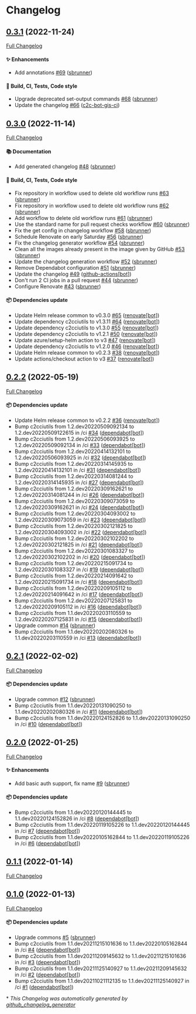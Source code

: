# Changelog

## [0.3.1](https://github.com/camptocamp/helm-secrets/tree/0.3.1) (2022-11-24)

[Full Changelog](https://github.com/camptocamp/helm-secrets/compare/0.3.0...0.3.1)

#### :sparkles: Enhancements

- Add annotations [\#69](https://github.com/camptocamp/helm-secrets/pull/69) ([sbrunner](https://github.com/sbrunner))

#### :wrench: Build, CI, Tests, Code style

- Upgrade deprecated set-output commands [\#68](https://github.com/camptocamp/helm-secrets/pull/68) ([sbrunner](https://github.com/sbrunner))
- Update the changelog [\#66](https://github.com/camptocamp/helm-secrets/pull/66) ([c2c-bot-gis-ci](https://github.com/c2c-bot-gis-ci))

## [0.3.0](https://github.com/camptocamp/helm-secrets/tree/0.3.0) (2022-11-14)

[Full Changelog](https://github.com/camptocamp/helm-secrets/compare/0.2.2...0.3.0)

#### :books: Documentation

- Add generated changelog [\#48](https://github.com/camptocamp/helm-secrets/pull/48) ([sbrunner](https://github.com/sbrunner))

#### :wrench: Build, CI, Tests, Code style

- Fix repository in workflow used to delete old workflow runs [\#63](https://github.com/camptocamp/helm-secrets/pull/63) ([sbrunner](https://github.com/sbrunner))
- Fix repository in workflow used to delete old workflow runs [\#62](https://github.com/camptocamp/helm-secrets/pull/62) ([sbrunner](https://github.com/sbrunner))
- Add workflow to delete old workflow runs [\#61](https://github.com/camptocamp/helm-secrets/pull/61) ([sbrunner](https://github.com/sbrunner))
- Use the standard name for pull request checks workflow [\#60](https://github.com/camptocamp/helm-secrets/pull/60) ([sbrunner](https://github.com/sbrunner))
- Fix the get config in changelog workflow [\#58](https://github.com/camptocamp/helm-secrets/pull/58) ([sbrunner](https://github.com/sbrunner))
- Schedule Renovate on early Saturday [\#56](https://github.com/camptocamp/helm-secrets/pull/56) ([sbrunner](https://github.com/sbrunner))
- Fix the changelog generator workflow [\#54](https://github.com/camptocamp/helm-secrets/pull/54) ([sbrunner](https://github.com/sbrunner))
- Clean all the images already present in the image given by GitHub [\#53](https://github.com/camptocamp/helm-secrets/pull/53) ([sbrunner](https://github.com/sbrunner))
- Update the changelog generation workflow [\#52](https://github.com/camptocamp/helm-secrets/pull/52) ([sbrunner](https://github.com/sbrunner))
- Remove Dependabot configuration [\#51](https://github.com/camptocamp/helm-secrets/pull/51) ([sbrunner](https://github.com/sbrunner))
- Update the changelog [\#49](https://github.com/camptocamp/helm-secrets/pull/49) ([github-actions[bot]](https://github.com/apps/github-actions))
- Don't run 2 CI jobs in a pull request [\#44](https://github.com/camptocamp/helm-secrets/pull/44) ([sbrunner](https://github.com/sbrunner))
- Configure Renovate [\#43](https://github.com/camptocamp/helm-secrets/pull/43) ([sbrunner](https://github.com/sbrunner))

#### :package: Dependencies update

- Update Helm release common to v0.3.0 [\#65](https://github.com/camptocamp/helm-secrets/pull/65) ([renovate[bot]](https://github.com/apps/renovate))
- Update dependency c2cciutils to v1.3.11 [\#64](https://github.com/camptocamp/helm-secrets/pull/64) ([renovate[bot]](https://github.com/apps/renovate))
- Update dependency c2cciutils to v1.3.0 [\#55](https://github.com/camptocamp/helm-secrets/pull/55) ([renovate[bot]](https://github.com/apps/renovate))
- Update dependency c2cciutils to v1.2.1 [\#50](https://github.com/camptocamp/helm-secrets/pull/50) ([renovate[bot]](https://github.com/apps/renovate))
- Update azure/setup-helm action to v3 [\#47](https://github.com/camptocamp/helm-secrets/pull/47) ([renovate[bot]](https://github.com/apps/renovate))
- Update dependency c2cciutils to v1.2.0 [\#46](https://github.com/camptocamp/helm-secrets/pull/46) ([renovate[bot]](https://github.com/apps/renovate))
- Update Helm release common to v0.2.3 [\#38](https://github.com/camptocamp/helm-secrets/pull/38) ([renovate[bot]](https://github.com/apps/renovate))
- Update actions/checkout action to v3 [\#37](https://github.com/camptocamp/helm-secrets/pull/37) ([renovate[bot]](https://github.com/apps/renovate))

## [0.2.2](https://github.com/camptocamp/helm-secrets/tree/0.2.2) (2022-05-19)

[Full Changelog](https://github.com/camptocamp/helm-secrets/compare/0.2.1...0.2.2)

#### :package: Dependencies update

- Update Helm release common to v0.2.2 [\#36](https://github.com/camptocamp/helm-secrets/pull/36) ([renovate[bot]](https://github.com/apps/renovate))
- Bump c2cciutils from 1.2.dev20220509092134 to 1.2.dev20220509122615 in /ci [\#34](https://github.com/camptocamp/helm-secrets/pull/34) ([dependabot[bot]](https://github.com/apps/dependabot))
- Bump c2cciutils from 1.2.dev20220506093925 to 1.2.dev20220509092134 in /ci [\#33](https://github.com/camptocamp/helm-secrets/pull/33) ([dependabot[bot]](https://github.com/apps/dependabot))
- Bump c2cciutils from 1.2.dev20220414132101 to 1.2.dev20220506093925 in /ci [\#32](https://github.com/camptocamp/helm-secrets/pull/32) ([dependabot[bot]](https://github.com/apps/dependabot))
- Bump c2cciutils from 1.2.dev20220314145935 to 1.2.dev20220414132101 in /ci [\#31](https://github.com/camptocamp/helm-secrets/pull/31) ([dependabot[bot]](https://github.com/apps/dependabot))
- Bump c2cciutils from 1.2.dev20220314081244 to 1.2.dev20220314145935 in /ci [\#27](https://github.com/camptocamp/helm-secrets/pull/27) ([dependabot[bot]](https://github.com/apps/dependabot))
- Bump c2cciutils from 1.2.dev20220309162621 to 1.2.dev20220314081244 in /ci [\#26](https://github.com/camptocamp/helm-secrets/pull/26) ([dependabot[bot]](https://github.com/apps/dependabot))
- Bump c2cciutils from 1.2.dev20220309073059 to 1.2.dev20220309162621 in /ci [\#24](https://github.com/camptocamp/helm-secrets/pull/24) ([dependabot[bot]](https://github.com/apps/dependabot))
- Bump c2cciutils from 1.2.dev20220304093002 to 1.2.dev20220309073059 in /ci [\#23](https://github.com/camptocamp/helm-secrets/pull/23) ([dependabot[bot]](https://github.com/apps/dependabot))
- Bump c2cciutils from 1.2.dev20220302121825 to 1.2.dev20220304093002 in /ci [\#22](https://github.com/camptocamp/helm-secrets/pull/22) ([dependabot[bot]](https://github.com/apps/dependabot))
- Bump c2cciutils from 1.2.dev20220302102202 to 1.2.dev20220302121825 in /ci [\#21](https://github.com/camptocamp/helm-secrets/pull/21) ([dependabot[bot]](https://github.com/apps/dependabot))
- Bump c2cciutils from 1.2.dev20220301083327 to 1.2.dev20220302102202 in /ci [\#20](https://github.com/camptocamp/helm-secrets/pull/20) ([dependabot[bot]](https://github.com/apps/dependabot))
- Bump c2cciutils from 1.2.dev20220215091734 to 1.2.dev20220301083327 in /ci [\#19](https://github.com/camptocamp/helm-secrets/pull/19) ([dependabot[bot]](https://github.com/apps/dependabot))
- Bump c2cciutils from 1.2.dev20220214091642 to 1.2.dev20220215091734 in /ci [\#18](https://github.com/camptocamp/helm-secrets/pull/18) ([dependabot[bot]](https://github.com/apps/dependabot))
- Bump c2cciutils from 1.2.dev20220209105112 to 1.2.dev20220214091642 in /ci [\#17](https://github.com/camptocamp/helm-secrets/pull/17) ([dependabot[bot]](https://github.com/apps/dependabot))
- Bump c2cciutils from 1.2.dev20220207125831 to 1.2.dev20220209105112 in /ci [\#16](https://github.com/camptocamp/helm-secrets/pull/16) ([dependabot[bot]](https://github.com/apps/dependabot))
- Bump c2cciutils from 1.1.dev20220203110559 to 1.2.dev20220207125831 in /ci [\#15](https://github.com/camptocamp/helm-secrets/pull/15) ([dependabot[bot]](https://github.com/apps/dependabot))
- Upgrade common [\#14](https://github.com/camptocamp/helm-secrets/pull/14) ([sbrunner](https://github.com/sbrunner))
- Bump c2cciutils from 1.1.dev20220202080326 to 1.1.dev20220203110559 in /ci [\#13](https://github.com/camptocamp/helm-secrets/pull/13) ([dependabot[bot]](https://github.com/apps/dependabot))

## [0.2.1](https://github.com/camptocamp/helm-secrets/tree/0.2.1) (2022-02-02)

[Full Changelog](https://github.com/camptocamp/helm-secrets/compare/0.2.0...0.2.1)

#### :package: Dependencies update

- Upgrade common [\#12](https://github.com/camptocamp/helm-secrets/pull/12) ([sbrunner](https://github.com/sbrunner))
- Bump c2cciutils from 1.1.dev20220131090250 to 1.1.dev20220202080326 in /ci [\#11](https://github.com/camptocamp/helm-secrets/pull/11) ([dependabot[bot]](https://github.com/apps/dependabot))
- Bump c2cciutils from 1.1.dev20220124152826 to 1.1.dev20220131090250 in /ci [\#10](https://github.com/camptocamp/helm-secrets/pull/10) ([dependabot[bot]](https://github.com/apps/dependabot))

## [0.2.0](https://github.com/camptocamp/helm-secrets/tree/0.2.0) (2022-01-25)

[Full Changelog](https://github.com/camptocamp/helm-secrets/compare/0.1.1...0.2.0)

#### :sparkles: Enhancements

- Add basic auth support, fix name [\#9](https://github.com/camptocamp/helm-secrets/pull/9) ([sbrunner](https://github.com/sbrunner))

#### :package: Dependencies update

- Bump c2cciutils from 1.1.dev20220120144445 to 1.1.dev20220124152826 in /ci [\#8](https://github.com/camptocamp/helm-secrets/pull/8) ([dependabot[bot]](https://github.com/apps/dependabot))
- Bump c2cciutils from 1.1.dev20220119105226 to 1.1.dev20220120144445 in /ci [\#7](https://github.com/camptocamp/helm-secrets/pull/7) ([dependabot[bot]](https://github.com/apps/dependabot))
- Bump c2cciutils from 1.1.dev20220105162844 to 1.1.dev20220119105226 in /ci [\#6](https://github.com/camptocamp/helm-secrets/pull/6) ([dependabot[bot]](https://github.com/apps/dependabot))

## [0.1.1](https://github.com/camptocamp/helm-secrets/tree/0.1.1) (2022-01-14)

[Full Changelog](https://github.com/camptocamp/helm-secrets/compare/0.1.0...0.1.1)

## [0.1.0](https://github.com/camptocamp/helm-secrets/tree/0.1.0) (2022-01-13)

[Full Changelog](https://github.com/camptocamp/helm-secrets/compare/087953da5762428e61e72309bf1fa610aeb3b3a1...0.1.0)

#### :package: Dependencies update

- Upgrade commons [\#5](https://github.com/camptocamp/helm-secrets/pull/5) ([sbrunner](https://github.com/sbrunner))
- Bump c2cciutils from 1.1.dev20211215101636 to 1.1.dev20220105162844 in /ci [\#4](https://github.com/camptocamp/helm-secrets/pull/4) ([dependabot[bot]](https://github.com/apps/dependabot))
- Bump c2cciutils from 1.1.dev20211209145632 to 1.1.dev20211215101636 in /ci [\#3](https://github.com/camptocamp/helm-secrets/pull/3) ([dependabot[bot]](https://github.com/apps/dependabot))
- Bump c2cciutils from 1.1.dev20211125140927 to 1.1.dev20211209145632 in /ci [\#2](https://github.com/camptocamp/helm-secrets/pull/2) ([dependabot[bot]](https://github.com/apps/dependabot))
- Bump c2cciutils from 1.1.dev20211021112135 to 1.1.dev20211125140927 in /ci [\#1](https://github.com/camptocamp/helm-secrets/pull/1) ([dependabot[bot]](https://github.com/apps/dependabot))

\* _This Changelog was automatically generated by [github_changelog_generator](https://github.com/github-changelog-generator/github-changelog-generator)_
